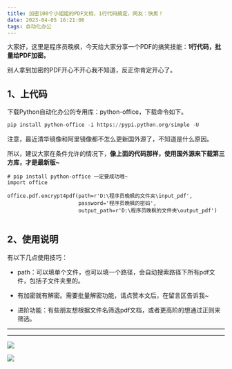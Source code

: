 ```yaml
---
title: 加密100个小姐姐的PDF文档，1行代码搞定，网友：快男！
date: 2023-04-05 16:21:06
tags: 自动化办公
---
```



大家好，这里是程序员晚枫，今天给大家分享一个PDF的搞笑技能：**1行代码，批量给PDF加密。**

别人拿到加密的PDF开心不开心我不知道，反正你肯定开心了。

## 1、上代码

下载Python自动化办公的专用库：python-office，下载命令如下。

```python
pip install python-office -i https://pypi.python.org/simple -U
```
注意，最近清华镜像和阿里镜像都不怎么更新国外源了，不知道是什么原因。

所以，建议大家在条件允许的情况下，**像上面的代码那样，使用国外源来下载第三方库，才是最新版~**
```
# pip install python-office 一定要成功哦~
import office

office.pdf.encrypt4pdf(path=r'D:\程序员晚枫的文件夹\input_pdf',
                       password='程序员晚枫的密码',
                       output_path=r'D:\程序员晚枫的文件夹\output_pdf')
                      
```

## 2、使用说明

有以下几点使用技巧：
- path：可以填单个文件，也可以填一个路径，会自动搜索路径下所有pdf文件，包括子文件夹里的。

- 有加密就有解密。需要批量解密功能，请点赞本文后，在留言区告诉我~

- 进阶功能：有些朋友想根据文件名筛选pdf文档，或者更高阶的想通过正则来筛选。



----


---

![](https://www.python-office.com/assets/img/fuli.682e424c.jpg)

![](https://website-python-1300615378.cos.ap-nanjing.myqcloud.com/%E5%BC%95%E5%AF%BC%E8%B6%85%E9%93%BE%E6%8E%A5%2Fauto-work.jpg)